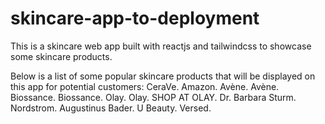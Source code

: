 # skincare-app-to-deployment

This is a skincare web app built with reactjs and tailwindcss to showcase some skincare products.

Below is a list of some popular skincare products that will be displayed on this app for potential customers:
CeraVe. Amazon. 
Avène. Avène.
Biossance. Biossance.
Olay. Olay. SHOP AT OLAY. 
Dr. Barbara Sturm. Nordstrom. 
Augustinus Bader. 
U Beauty.
Versed.
